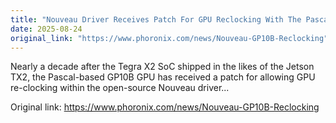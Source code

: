 ```yaml
---
title: "Nouveau Driver Receives Patch For GPU Reclocking With The Pascal GP10B"
date: 2025-08-24
original_link: "https://www.phoronix.com/news/Nouveau-GP10B-Reclocking"
---
```


Nearly a decade after the Tegra X2 SoC shipped in the likes of the Jetson TX2, the Pascal-based GP10B GPU has received a patch for allowing GPU re-clocking within the open-source Nouveau driver...

Original link: https://www.phoronix.com/news/Nouveau-GP10B-Reclocking